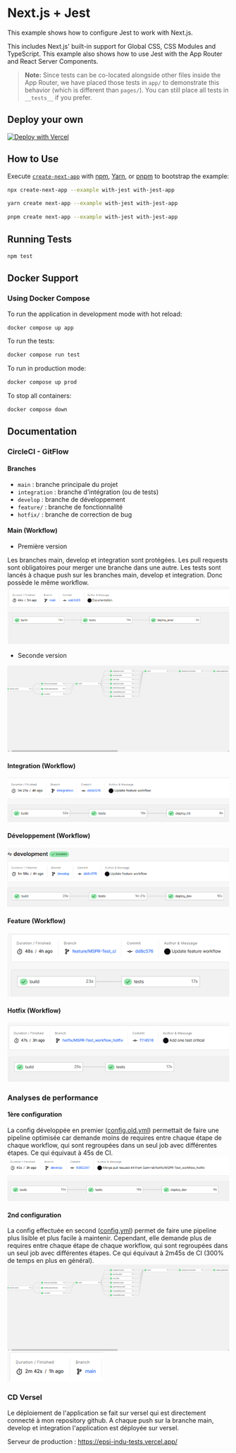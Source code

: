 # Next.js + Jest

This example shows how to configure Jest to work with Next.js.

This includes Next.js' built-in support for Global CSS, CSS Modules and TypeScript. This example also shows how to use Jest with the App Router and React Server Components.

> **Note:** Since tests can be co-located alongside other files inside the App Router, we have placed those tests in `app/` to demonstrate this behavior (which is different than `pages/`). You can still place all tests in `__tests__` if you prefer.

## Deploy your own

[![Deploy with Vercel](https://vercel.com/button)](https://vercel.com/new/clone?repository-url=https://github.com/vercel/next.js/tree/canary/examples/with-jest&project-name=with-jest&repository-name=with-jest)

## How to Use

Execute [`create-next-app`](https://github.com/vercel/next.js/tree/canary/packages/create-next-app) with [npm](https://docs.npmjs.com/cli/init), [Yarn](https://yarnpkg.com/lang/en/docs/cli/create/), or [pnpm](https://pnpm.io) to bootstrap the example:

```bash
npx create-next-app --example with-jest with-jest-app
```

```bash
yarn create next-app --example with-jest with-jest-app
```

```bash
pnpm create next-app --example with-jest with-jest-app
```

## Running Tests

```bash
npm test
```

## Docker Support

### Using Docker Compose

To run the application in development mode with hot reload:

```bash
docker compose up app
```

To run the tests:

```bash
docker compose run test
```

To run in production mode:

```bash
docker compose up prod
```

To stop all containers:

```bash
docker compose down
```

## Documentation

### CircleCI - GitFlow

#### Branches

- `main` : branche principale du projet
- `integration` : branche d'intégration (ou de tests)
- `develop` : branche de développement
- `feature/` : branche de fonctionnalité
- `hotfix/` : branche de correction de bug

#### Main (Workflow)

- Première version

Les branches main, develop et integration sont protégées. Les pull requests sont obligatoires pour merger une branche dans une autre. Les tests sont lancés à chaque push sur les branches main, develop et integration. Donc possède le même workflow.
![Config_production_old](docs/img/prod_pipeline.png)

- Seconde version

![Config_production](docs/img/config_production.png)

#### Integration (Workflow)

![Workflow_int](docs/img/integration_pipeline.png)

#### Développement (Workflow)

![Workflow_dev](docs/img/develop_pipeline.png)

#### Feature (Workflow)

![Workflow_feat](docs/img/feature_pipeline.png)

#### Hotfix (Workflow)

![Workflow_hotfix](docs/img/hotfix_pipeline.png)

### Analyses de performance

#### 1ère configuration

La config développée en premier ([config.old.yml](.circleci/config.old.yml)) permettait de faire une pipeline optimisée car demande moins de requires entre chaque étape de chaque workflow, qui sont regroupées dans un seul job avec différentes étapes. Ce qui équivaut à 45s de CI.
![Config_production_old](docs/img/config_production_old.png)

#### 2nd configuration

La config effectuée en second ([config.yml](.circleci/config.yml)) permet de faire une pipeline plus lisible et plus facile à maintenir. Cependant, elle demande plus de requires entre chaque étape de chaque workflow, qui sont regroupées dans un seul job avec différentes étapes. Ce qui équivaut à 2m45s de CI (300% de temps en plus en général).
![Config_production](docs/img/config_production.png)
![Config_production](docs/img/temps_config2.png)

### CD Versel

Le déploiement de l'application se fait sur versel qui est directement connecté à mon repository github. A chaque push sur la branche main, develop et integration l'application est déployée sur versel.

Serveur de production : <https://epsi-indu-tests.vercel.app/>

